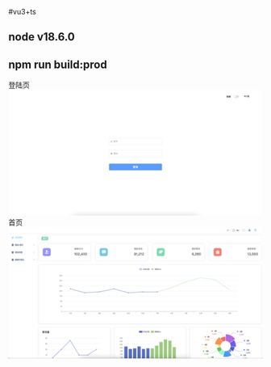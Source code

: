 <!--
 * @Descripttion: 
 * @version: 
 * @Author: 程
 * @Date: 2022-06-16 11:00:40
 * @LastEditors: 程
 * @LastEditTime: 2023-09-08 15:00:22
-->
#vu3+ts
## node v18.6.0
## npm run build:prod
登陆页![输入图片说明](src/assets/images/image.png)
首页![输入图片说明](src/assets/images/index1.png)